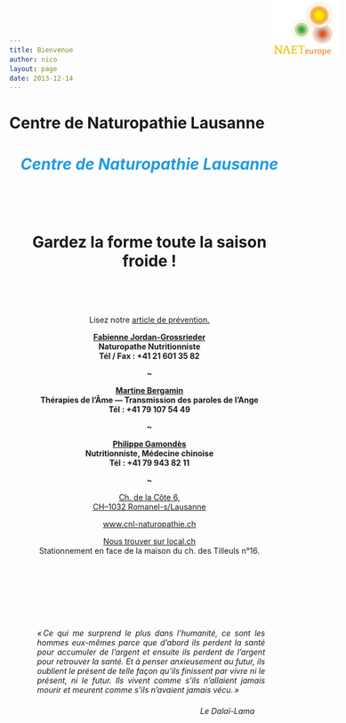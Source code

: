 ```yaml
---
title: Bienvenue
author: nico
layout: page
date: 2013-12-14
---
```


# Centre de Naturopathie Lausanne

<div style="text-align: center;">


<h1 style="color: #229be1; font-style: italic;">Centre de Naturopathie Lausanne</h1>

&nbsp;

&nbsp;

<h1>Gardez la forme toute la saison froide !</h1>

&nbsp;

&nbsp;

Lisez notre <a href="/prevention-hiver/">article de prévention.</a>



<p>
<a href="http://www.naet-europe.com/"><img class="alignright size-full wp-image-206" style="position: absolute; left: 700px; top: 0px;" src="./images/logo_naet_petit.png" alt="logo_naet_petit" width="120" height="106" /></a>
</p>

<p>
<b><a href="./decouvrez-le-cnl/">Fabienne Jordan-Grossrieder</a></b><br/>
<b>Naturopathe Nutritionniste</b><br/>
<b>Tél / Fax : +41 21 601 35 82</b>
</p>

<p><b>~</b></p>

<p>
<b><a href="./martine-bergamin/">Martine Bergamin</a></b><br/>
<b>Thérapies de l’Âme — Transmission des paroles de l’Ange</b><br/>
<b>Tél : +41 79 107 54 49</b>
</p>

<p><b>~</b></p>

<p>
<b><a href="./philippe-gamondes/">Philippe Gamondès</a></b><br/>
<b>Nutritionniste, Médecine chinoise</b><br/>
<b>Tél : +41 79 943 82 11</b>
</p>

<p><b>~</b></p>

<p style="text-align: center;">
<a title="Trouvez le CNL sur Google Maps" href="http://g.co/maps/8pfvw" target="_blank" rel="external">Ch. de la Côte 6,<br /> CH–1032 Romanel-s/Lausanne</a>
</p>

<p style="text-align: center;">
<a href="/">www.cnl-naturopathie.ch</a>
</p>
</div>




<p style="text-align: center;">
<a href="http://yellow.local.ch/fr/d/Romanel-sur-Lausanne/1032/Therapie-naturelle-naturopathie/Jordan-Grossrieder-Fabienne-HzyBYlFlUe1I_scMFFsukg?social=mail">Nous trouver sur local.ch</a><br /> Stationnement en face de la maison du ch. des Tilleuls n°16.
</p>

<div style="text-align: left; display: block; width: 510px; margin: 50px auto;">
<p>
&nbsp;
</p>

<div class="citation" style="text-align: justify; display: table; width: 410px; margin: 50px auto;">
<p>
<i><span class="drop_cap">« C</span>e qui me surprend le plus dans l’humanité, ce sont les hommes eux-mêmes parce que d’abord ils perdent la santé pour accumuler de l’argent et ensuite ils perdent de l’argent pour retrouver la santé. Et à penser anxieusement au futur, ils oublient le présent de telle façon qu’ils finissent par vivre ni le présent, ni le futur. Ils vivent comme s’ils n’allaient jamais mourir et meurent comme s’ils n’avaient jamais vécu. »</i>
</p>

<p style="text-align: right; margin-right: 0.5cm; margin-top: 1.5em; margin-bottom: 0;">
<i>Le Dalaï-Lama</i>
</p>
</div>
</div>



</div>